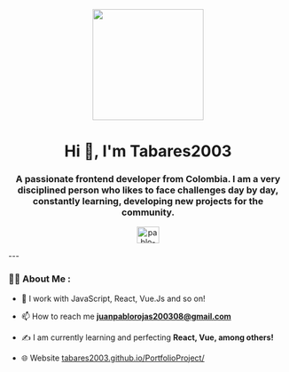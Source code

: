 <div id="header" align="center">
    <img src="https://media.giphy.com/media/Dh5q0sShxgp13DwrvG/giphy.gif" width="200">
    <h1 align="center">Hi 👋, I'm Tabares2003</h1>
    <h3 align="center"> 
        A passionate frontend developer from Colombia. I am a very disciplined person who likes to face challenges day by day, constantly learning, developing new projects for the community.
    </h3>
</div>
<p align="center">
<a href="https://linkedin.com/in/pablo-tabares" target="blank"><img align="center" src="https://raw.githubusercontent.com/rahuldkjain/github-profile-readme-generator/master/src/images/icons/Social/linked-in-alt.svg" alt="pablo-tabares-17483b231" height="30" width="40" /></a>
</p>
---

### 👨‍💻 About Me :

- 💼 I work with JavaScript, React, Vue.Js and so on!

- 📫 How to reach me **juanpablorojas200308@gmail.com**

- ✍️ I am currently learning and perfecting **React, Vue, among others!**

- 🌐 Website [tabares2003.github.io/PortfolioProject/](PortfolioProject)
